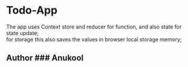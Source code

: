 # Todo-App
The app uses Context store and reducer for function, and also state for state update;
<br />
for storage this also saves the values in browser local storage memory;

## Author ### Anukool